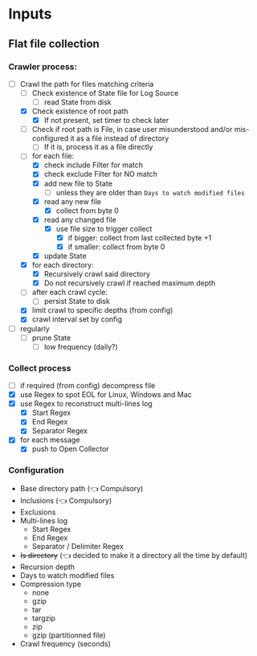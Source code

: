 # Inputs

## Flat file collection

### Crawler process:
- [ ] Crawl the path for files matching criteria
  - [ ] Check existence of State file for Log Source
    - [ ] read State from disk
  - [x] Check existence of root path
    - [x] If not present, set timer to check later
  - [ ] Check if root path is File, in case user misunderstood and/or mis-configured it as a file instead of directory
    - [ ] If it is, process it as a file directly
  - [ ] for each file:
    - [x] check include Filter for match
    - [x] check exclude Filter for NO match
    - [x] add new file to State
      - [ ] unless they are older than `Days to watch modified files`
    - [x] read any new file
      - [x] collect from byte 0
    - [x] read any changed file
      - [x] use file size to trigger collect
        - [x] if bigger: collect from last collected byte +1
        - [x] if smaller: collect from byte 0
    - [x] update State
  - [x] for each directory:
    - [x] Recursively crawl said directory
    - [x] Do not recursively crawl if reached maximum depth
  - [ ] after each crawl cycle:
    - [ ] persist State to disk
  - [x] limit crawl to specific depths (from config)
  - [x] crawl interval set by config
- [ ] regularly
  - [ ] prune State
    - [ ] low frequency (daily?)

### Collect process
- [ ] if required (from config) decompress file
- [x] use Regex to spot EOL for Linux, Windows and Mac
- [x] use Regex to reconstruct multi-lines log
  - [x] Start Regex
  - [x] End Regex
  - [x] Separator Regex
- [x] for each message
  - [x] push to Open Collector

### Configuration
- Base directory path (👈 Compulsory)
- Inclusions (👈 Compulsory)
- Exclusions
- Multi-lines log
  - Start Regex
  - End Regex
  - Separator / Delimiter Regex
- ~~Is directory~~ (👈 decided to make it a directory all the time by default)
- Recursion depth
- Days to watch modified files
- Compression type
  - none
  - gzip
  - tar
  - targzip
  - zip
  - gzip (partitionned file)
- Crawl frequency (seconds)